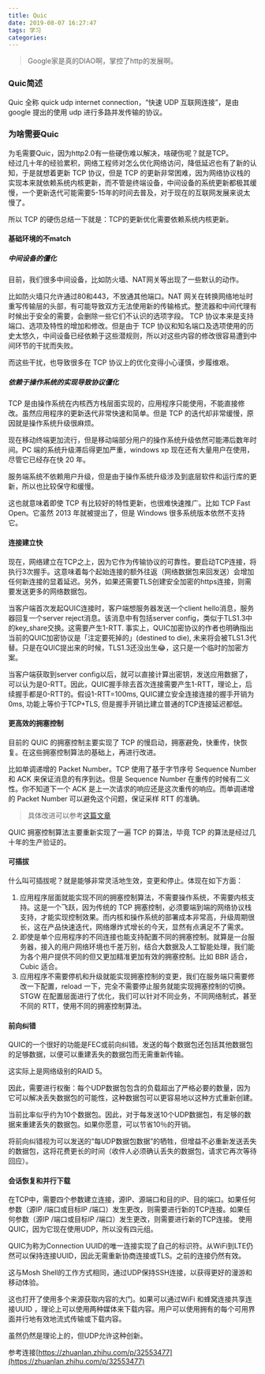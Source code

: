 ```yaml
---
title: Quic
date: 2019-08-07 16:27:47
tags: 学习
categories:
---
```

>Google家是真的DIAO啊，掌控了http的发展啊。

### Quic简述
Quic 全称 quick udp internet connection，“快速 UDP 互联网连接”，是由 google 提出的使用 udp 进行多路并发传输的协议。

### 为啥需要Quic
为毛需要Quic，因为http2.0有一些硬伤难以解决，啥硬伤呢？就是TCP。<br>
经过几十年的经验累积，网络工程师对怎么优化网络访问，降低延迟也有了新的认知，于是就想着更新 TCP 协议，但是 TCP 的更新非常困难，因为网络协议栈的实现本来就依赖系统内核更新，而不管是终端设备，中间设备的系统更新都极其缓慢，一个更新迭代可能需要5-15年的时间去普及，对于现在的互联网发展来说太慢了。

所以 TCP 的硬伤总结一下就是：TCP的更新优化需要依赖系统内核更新。


#### 基础环境的不match
##### 中间设备的僵化
目前，我们很多中间设备，比如防火墙、NAT网关等出现了一些默认的动作。

比如防火墙只允许通过80和443，不放通其他端口。NAT 网关在转换网络地址时重写传输层的头部，有可能导致双方无法使用新的传输格式。整流器和中间代理有时候出于安全的需要，会删除一些它们不认识的选项字段。
TCP 协议本来是支持端口、选项及特性的增加和修改。但是由于 TCP 协议和知名端口及选项使用的历史太悠久，中间设备已经依赖于这些潜规则，所以对这些内容的修改很容易遭到中间环节的干扰而失败。

而这些干扰，也导致很多在 TCP 协议上的优化变得小心谨慎，步履维艰。

##### 依赖于操作系统的实现导致协议僵化
TCP 是由操作系统在内核西方栈层面实现的，应用程序只能使用，不能直接修改。虽然应用程序的更新迭代非常快速和简单。但是 TCP 的迭代却非常缓慢，原因就是操作系统升级很麻烦。

现在移动终端更加流行，但是移动端部分用户的操作系统升级依然可能滞后数年时间。PC 端的系统升级滞后得更加严重，windows xp 现在还有大量用户在使用，尽管它已经存在快 20 年。

服务端系统不依赖用户升级，但是由于操作系统升级涉及到底层软件和运行库的更新，所以也比较保守和缓慢。

这也就意味着即使 TCP 有比较好的特性更新，也很难快速推广。比如 TCP Fast Open。它虽然 2013 年就被提出了，但是 Windows 很多系统版本依然不支持它。
#### 连接建立快
现在，网络建立在TCP之上，因为它作为传输协议的可靠性。要启动TCP连接，将执行3次握手。这意味着每个起始连接的额外往返（网络数据包来回发送）会增加任何新连接的显着延迟。另外，如果还需要TLS创建安全加密的https连接，则需要发送更多的网络数据包。

当客户端首次发起QUIC连接时，客户端想服务器发送一个client hello消息，服务器回复一个server reject消息。该消息中有包括server config，类似于TLS1.3中的key_share交换。这需要产生1-RTT. 事实上，QUIC加密协议的作者也明确指出当前的QUIC加密协议是「注定要死掉的」(destined to die), 未来将会被TLS1.3代替。只是在QUIC提出来的时候，TLS1.3还没出生😂，这只是一个临时的加密方案。

当客户端获取到server config以后，就可以直接计算出密钥，发送应用数据了，可以认为是0-RTT。因此，QUIC握手除去首次连接需要产生1-RTT，理论上，后续握手都是0-RTT的。假设1-RTT=100ms, QUIC建立安全连接连接的握手开销为0ms, 功能上等价于TCP+TLS, 但是握手开销比建立普通的TCP连接延迟都低。
#### 更高效的拥塞控制

目前的 QUIC 的拥塞控制主要实现了 TCP 的慢启动，拥塞避免，快重传，快恢复。在这些拥塞控制算法的基础上，再进行改进。

比如单调递增的 Packet Number。TCP 使用了基于字节序号 Sequence Number 和 ACK 来保证消息的有序到达。但是 Sequence Number 在重传的时候有二义性。你不知道下一个 ACK 是上一次请求的响应还是这次重传的响应。而单调递增的 Packet Number 可以避免这个问题，保证采样 RTT 的准确。

> 具体改进可以参考[这篇文章](https://zhuanlan.zhihu.com/p/32553477)

QUIC 拥塞控制算法主要重新实现了一遍 TCP 的算法，毕竟 TCP 的算法是经过几十年的生产验证的。

#### 可插拔

什么叫可插拔呢？就是能够非常灵活地生效，变更和停止。体现在如下方面：

1. 应用程序层面就能实现不同的拥塞控制算法，不需要操作系统，不需要内核支持。这是一个飞跃，因为传统的 TCP 拥塞控制，必须要端到端的网络协议栈支持，才能实现控制效果。而内核和操作系统的部署成本非常高，升级周期很长，这在产品快速迭代，网络爆炸式增长的今天，显然有点满足不了需求。
2. 即使是单个应用程序的不同连接也能支持配置不同的拥塞控制。就算是一台服务器，接入的用户网络环境也千差万别，结合大数据及人工智能处理，我们能为各个用户提供不同的但又更加精准更加有效的拥塞控制。比如 BBR 适合，Cubic 适合。
3. 应用程序不需要停机和升级就能实现拥塞控制的变更，我们在服务端只需要修改一下配置，reload 一下，完全不需要停止服务就能实现拥塞控制的切换。
STGW 在配置层面进行了优化，我们可以针对不同业务，不同网络制式，甚至不同的 RTT，使用不同的拥塞控制算法。
#### 前向纠错

QUIC的一个很好的功能是FEC或前向纠错。发送的每个数据包还包括其他数据包的足够数据，以便可以重建丢失的数据包而无需重新传输。

这实际上是网络级别的RAID 5。

因此，需要进行权衡：每个UDP数据包包含的负载超出了严格必要的数量，因为它可以解决丢失数据包的可能性，这种数据包可以更容易地以这种方式重新创建。

当前比率似乎约为10个数据包。因此，对于每发送10个UDP数据包，有足够的数据来重建丢失的数据包。如果你愿意，可以节省10％的开销。

将前向纠错视为可以发送的“每UDP数据包数据”的牺牲，但增益不必重新发送丢失的数据包，这将花费更长的时间（收件人必须确认丢失的数据包，请求它再次等待回应）。
#### 会话恢复和并行下载

在TCP中，需要四个参数建立连接，源IP、源端口和目的IP、目的端口。如果任何参数（源IP /端口或目标IP /端口）发生更改，则需要进行新的TCP连接。如果任何参数（源IP /端口或目标IP /端口）发生更改，则需要进行新的TCP连接。
使用QUIC，因为它现在使用UDP，所以没有四元组。

QUIC为称为Connection UUID的唯一连接实现了自己的标识符。从WiFi到LTE仍然可以保持连接UUID，因此无需重新协商连接或TLS。之前的连接仍然有效。

这与Mosh Shell的工作方式相同，通过UDP保持SSH连接，以获得更好的漫游和移动体验。

这也打开了使用多个来源获取内容的大门。如果可以通过WiFi 和蜂窝连接共享连接UUID ，理论上可以使用两种媒体来下载内容。用户可以使用拥有的每个可用界面并行地有效地流式传输或下载内容。

虽然仍然是理论上的，但UDP允许这种创新。

参考连接[https://zhuanlan.zhihu.com/p/32553477](https://zhuanlan.zhihu.com/p/32553477)